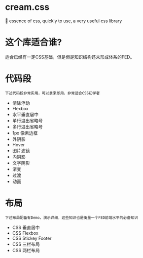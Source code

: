 # cream.css
🍧 essence of css, quickly to use, a very useful css library

# 这个库适合谁?

适合已经有一定CSS基础，但是但是知识结构还未形成体系的FED。

# 代码段

	下述代码段非常实用，可以拿来即用，非常适合CSS初学者

- 清除浮动
- Flexbox
- 水平垂直居中
- 单行溢出省略号
- 多行溢出省略号
- 1px 像素边框
- 外阴影
- Hover
- 图片滤镜
- 内阴影
- 文字阴影
- 渐变
- 过渡
- 动画


# 布局


	下述布局配备有Demo，演示详细，这些知识也是衡量一个FED前端水平的必备知识

- CSS 垂直居中
- CSS Flexbox
- CSS Stickey Footer
- CSS 三栏布局
- CSS 两栏布局

